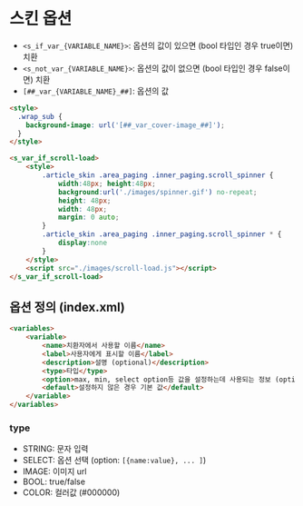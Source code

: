 # 스킨 옵션

- `<s_if_var_{VARIABLE_NAME}>`: 옵션의 값이 있으면 (bool 타입인 경우 true이면) 치환
- `<s_not_var_{VARIABLE_NAME}>`: 옵션의 값이 없으면 (bool 타입인 경우 false이면) 치환
- `[##_var_{VARIABLE_NAME}_##]`: 옵션의 값

```html
<style>
  .wrap_sub {
    background-image: url('[##_var_cover-image_##]');
  }
</style>

<s_var_if_scroll-load>
	<style>
		.article_skin .area_paging .inner_paging.scroll_spinner {
			width:48px; height:48px;
			background:url('./images/spinner.gif') no-repeat;
			height: 48px;
			width: 48px;
			margin: 0 auto;
		}
		.article_skin .area_paging .inner_paging.scroll_spinner * {
			display:none
		}
	</style>
	<script src="./images/scroll-load.js"></script>
</s_var_if_scroll-load>
```

## 옵션 정의 (index.xml)

```html
<variables>
    <variable>
        <name>치환자에서 사용할 이름</name>
        <label>사용자에게 표시할 이름</label>
        <description>설명 (optional)</description>
        <type>타입</type>
        <option>max, min, select option등 값을 설정하는데 사용되는 정보 (optional: SELECT타입의 경우 필수)</option>
        <default>설정하지 않은 경우 기본 값</default>
    </variable>
</variables>
```

### type
- STRING: 문자 입력
- SELECT: 옵션 선택 (option: `[{name:value}, ... ]`)
- IMAGE: 이미지 url
- BOOL: true/false
- COLOR: 컬러값 (#000000)
